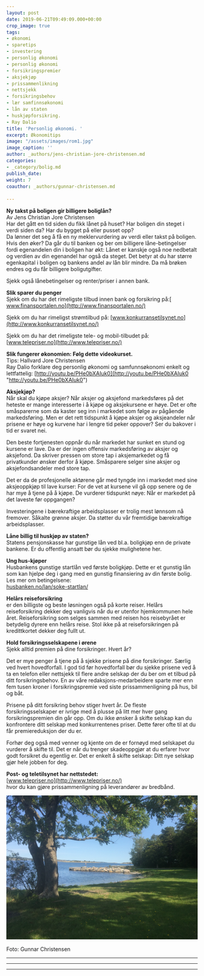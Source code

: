 ```yaml
---
layout: post
date: 2019-06-21T09:49:09.000+00:00
crop_image: true
tags:
- økonomi
- sparetips
- investering
- personlig økonomi
- personlig økonomi
- forsikringspremier
- aksjekjøp
- prissammenlikning
- nettsjekk
- forsikringsbehov
- lær samfinnsøkonomi
- lån av staten
- huskjøpforsikring.
- Ray Dalio
title: 'Personlig økonomi. '
excerpt: Økonomitips
image: "/assets/images/rom1.jpg"
image_caption: ''
author: _authors/jens-christian-jore-christensen.md
categories:
- _category/bolig.md
publish_date: 
weight: 7
coauthor: _authors/gunnar-christensen.md

---
```

**Ny takst på boligen gir billigere boliglån?**  
Av Jens Christian Jore Christensen  
Har det gått en tid siden du fikk lånet på huset? Har boligen din steget i verdi siden da? Har du bygget på eller pusset opp?  
Da lønner det seg å få en ny meklervurdering av verdi eller takst på boligen. Hvis den øker? Da går du til banken og ber om billigere låne-betingelser fordi egenandelen din i boligen har økt: Lånet er kanskje også noe nedbetalt og verdien av din egenandel har også da steget. Det betyr at du har større egenkapital i boligen og bankens andel av lån blir mindre. Da må brøken endres og du får billigere boligutgifter.

Sjekk også lånebetingelser og renter/priser i annen bank.

**Slik sparer du penger**  
Sjekk om du har det rimeligste tilbud innen bank og forsikring på:[ www.finansportalen.no](http://www.finansportalen.no/)

Sjekk om du har rimeligst strømtilbud på: [www.konkurransetilsynet.no](http://www.konkurransetilsynet.no/)

Sjekk om du har det rimeligste tele- og mobil-tilbudet på: [www.telepriser.no](http://www.telepriser.no/)

**Slik fungerer økonomien: Følg dette videokurset.**  
Tips: Hallvard Jore Christensen  
Ray Dalio forklare deg personlig økonomi og samfunnsøkonomi enkelt og lettfattelig: [http://youtu.be/PHe0bXAIuk0](http://youtu.be/PHe0bXAIuk0 "http://youtu.be/PHe0bXAIuk0")

**Aksjekjøp?**  
Når skal du kjøpe aksjer? Når aksjer og aksjefond markedsføres på det heteste er mange interesserte i å kjøpe og aksjekursene er høye. Det er ofte småsparerne som da kaster seg inn i markedet som følge av pågående markedsføring. Men er det rett tidspunkt å kjøpe aksjer og aksjeandeler når prisene er høye og kurvene har i lengre tid peker oppover? Ser du bakover i tid er svaret nei.

Den beste fortjenesten oppnår du når markedet har sunket en stund og kursene er lave. Da er der ingen offensiv markedsføring av aksjer og aksjefond. Da skriver pressen om store tap i aksjemarkedet og få privatkunder ønsker derfor å kjøpe. Småsparere selger sine aksjer og aksjefondsandeler med store tap.

Det er da de profesjonelle aktørene går med tyngde inn i markedet med sine aksjeoppkjøp til lave kurser: For de vet at kursene vil gå opp senere og de har mye å tjene på å kjøpe. De vurderer tidspunkt nøye: Når er markedet på det laveste før oppgangen?

Investeringene i bærekraftige arbeidsplasser er trolig mest lønnsom nå fremover. Såkalte grønne aksjer. Da støtter du vår fremtidige bærekraftige arbeidsplasser.

**Låne billig til huskjøp av staten?**  
Statens pensjonskasse har gunstige lån ved bl.a. boligkjøp enn de private bankene. Er du offentlig ansatt bør du sjekke mulighetene her.

**Ung hus-kjøper**  
Husbankens gunstige startlån ved første boligkjøp. Dette er et gunstig lån som kan hjelpe deg i gang med en gunstig finansiering av din første bolig. Les mer om betingelsene:  
[husbanken.no/lan/soke-startlan/](http://www.husbanken.no/lan/soke-startlan/)

**Helårs reiseforsikring**  
er den billigste og beste løsningen også på korte reiser. Helårs reiseforsikring dekker deg vanligvis når du er utenfor hjemkommunen hele året. Reiseforsikring som selges sammen med reisen hos reisebyrået er betydelig dyrere enn helårs reise.  Stol ikke på at reiseforsikringen på kredittkortet dekker deg fullt ut.

**Hold forsikringsselskapene i ørene**  
Sjekk alltid premien på dine forsikringer. Hvert år?

Det er mye penger å tjene på å sjekke prisene på dine forsikringer. Særlig ved hvert hovedforfall. I god tid før hovedforfall bør du sjekke prisene ved å ta en telefon eller nettsjekk til flere andre selskap der du ber om et tilbud på ditt forsikringsbehov. En av våre redaksjons-medarbeidere sparte mer enn fem tusen kroner i forsikringspremie ved siste prissammenligning på hus, bil og båt.

Prisene på ditt forsikring behov stiger hvert år. De fleste forsikringsselskaper er ivrige med å plusse på litt mer hver gang forsikringspremien din går opp. Om du ikke ønsker å skifte selskap kan du konfrontere ditt selskap med konkurrentenes priser. Dette fører ofte til at du får premiereduksjon der du er.

Forhør deg også med venner og kjente om de er fornøyd med selskapet du vurderer å skifte til. Det er når du trenger skadeoppgjør at du erfarer hvor godt forsikret du egentlig er. Det er enkelt å skifte selskap: Ditt nye selskap gjør hele jobben for deg.

**Post- og teletilsynet har nettstedet:**  
[www.telepriser.no](http://www.telepriser.no/)  
hvor du kan gjøre prissammenligning på leverandører av bredbånd.

![](/assets/images/img_3952.JPG)

Foto: Gunnar Christensen

***

***

***